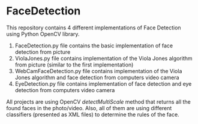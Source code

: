 # FaceDetection

This repository contains 4 different implementations of Face Detection using Python OpenCV library.

1. FaceDetection.py file contains the basic implementation of face detection from picture
2. ViolaJones.py file contains implementation of the Viola Jones algorithm from picture (similar to the first implementation)
3. WebCamFaceDetection.py file contains implementation of the Viola Jones algorithm and face detection from computers video camera
4. EyeDetection.py file contains implementation of face detection and eye detection from computers video camera

All projects are using OpenCV *detectMultiScale* method that returns all the found faces in the photo/video. Also, all of them are using different classifiers (presented as XML files) to determine the rules of the face.
